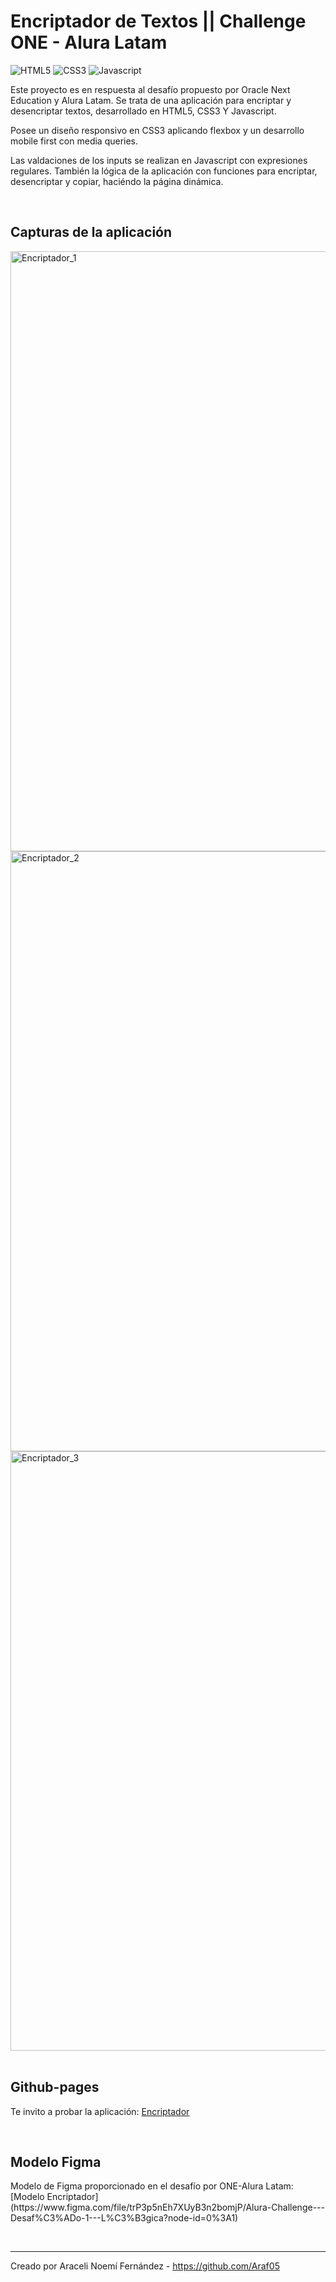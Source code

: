 # Encriptador de Textos || Challenge ONE - Alura Latam

![HTML5](https://img.shields.io/badge/HTML5-E34F26?style=for-the-badge&logo=html5&logoColor=white)
![CSS3](https://img.shields.io/badge/CSS3-1572B6?style=for-the-badge&logo=css3&logoColor=white)
![Javascript](https://img.shields.io/badge/JavaScript-F7DF1E?style=for-the-badge&logo=javascript&logoColor=black)

<p>Este proyecto es en respuesta al desafío propuesto por Oracle Next Education y Alura Latam. Se trata de una aplicación para encriptar y desencriptar textos, desarrollado en HTML5, CSS3 Y Javascript.</p>
<p>Posee un diseño responsivo en CSS3 aplicando flexbox y un desarrollo mobile first con media queries.</p>
<p>Las valdaciones de los inputs se realizan en Javascript con expresiones regulares. También la lógica de la aplicación con funciones para encriptar, desencriptar y copiar, haciéndo la página dinámica.</p>
<br>
<h2>Capturas de la aplicación</h2>
<span>
  <img width="960" alt="Encriptador_1" src="https://github.com/Araf05/encriptador-de-textos/assets/126494947/98951302-56e7-434f-b97f-fef09e8dfa3e">
  <img width="960" alt="Encriptador_2" src="https://github.com/Araf05/encriptador-de-textos/assets/126494947/692b4e23-ebf3-46ca-830f-1ee39cd0ede0">
  <img width="959" alt="Encriptador_3" src="https://github.com/Araf05/encriptador-de-textos/assets/126494947/f565f438-3378-4abe-8136-56f7f50f36c4">
</span>
<br> <br>
<h2>Github-pages</h2>
<p>Te invito a probar la aplicación: <a href="https://araf05.github.io/encriptador-de-textos/" taget="_blank">Encriptador</a></p>
<br>
<h2>Modelo Figma</h2>
<p>Modelo de Figma proporcionado en el desafío por ONE-Alura Latam: [Modelo Encriptador](https://www.figma.com/file/trP3p5nEh7XUyB3n2bomjP/Alura-Challenge---Desaf%C3%ADo-1---L%C3%B3gica?node-id=0%3A1)</p>
<br>
<hr>
<p>Creado por Araceli Noemí Fernández - <a href="https://github.com/Araf05">https://github.com/Araf05</a></p>
